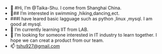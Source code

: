 - 👋 #Hi, I’m @Taika-Shu. I come from Shanghai China.
- 👀## I’m interested in swimming ,hiking,dancing,ect.
-  ###I have leared basic lagguage such as python ,linux ,mysql. I am good at mysql.
- 🌱 I’m currently learning IIT from LAB.
- 💞️ I’m looking for someone interested in IT industry to learn together. I hope we can creat a product from our team.
- 📫 tshu927@gmail.com

<!---
Taika-Shu/Taika-Shu is a ✨ special ✨ repository because its `README.md` (this file) appears on your GitHub profile.
You can click the Preview link to take a look at your changes.
--->

